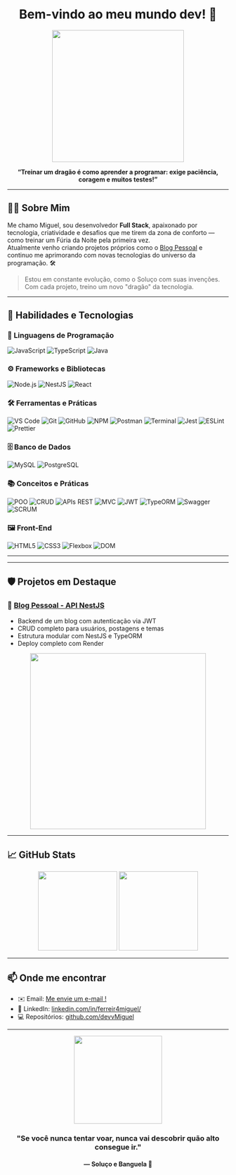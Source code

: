 <h1 align="center">Bem-vindo ao meu mundo dev! 🐉</h1>
<p align="center">
  <img src="https://i.gifer.com/ZhOJ.gif" width="300"/>
</p>

<p align="center">
  <strong>“Treinar um dragão é como aprender a programar: exige paciência, coragem e muitos testes!”</strong>
</p>

---

## 🧝‍♂️ Sobre Mim

Me chamo Miguel, sou desenvolvedor **Full Stack**, apaixonado por tecnologia, criatividade e desafios que me tirem da zona de conforto — como treinar um Fúria da Noite pela primeira vez.  
Atualmente venho criando projetos próprios como o [Blog Pessoal](https://blog-pessoal-mmxr.onrender.com) e continuo me aprimorando com novas tecnologias do universo da programação. 🛠️

> Estou em constante evolução, como o Soluço com suas invenções. Com cada projeto, treino um novo "dragão" da tecnologia.

---

## 🐲 Habilidades e Tecnologias


### 📜 Linguagens de Programação
![JavaScript](https://img.shields.io/badge/-JavaScript-F7DF1E?style=flat-square&logo=javascript&logoColor=black)
![TypeScript](https://img.shields.io/badge/-TypeScript-3178C6?style=flat-square&logo=typescript&logoColor=white)
![Java](https://img.shields.io/badge/-Java-007396?style=flat-square&logo=java&logoColor=white)

### ⚙️ Frameworks e Bibliotecas
![Node.js](https://img.shields.io/badge/-Node.js-339933?style=flat-square&logo=nodedotjs&logoColor=white)
![NestJS](https://img.shields.io/badge/-NestJS-E0234E?style=flat-square&logo=nestjs&logoColor=white)
![React](https://img.shields.io/badge/-React-61DAFB?style=flat-square&logo=react&logoColor=black)

### 🛠️ Ferramentas e Práticas
![VS Code](https://img.shields.io/badge/-VS%20Code-007ACC?style=flat-square&logo=visualstudiocode&logoColor=white)
![Git](https://img.shields.io/badge/-Git-F05032?style=flat-square&logo=git&logoColor=white)
![GitHub](https://img.shields.io/badge/-GitHub-181717?style=flat-square&logo=github&logoColor=white)
![NPM](https://img.shields.io/badge/-NPM-CB3837?style=flat-square&logo=npm&logoColor=white)
![Postman](https://img.shields.io/badge/-Postman-FF6C37?style=flat-square&logo=postman&logoColor=white)
![Terminal](https://img.shields.io/badge/-Terminal-000000?style=flat-square&logo=gnubash&logoColor=white)
![Jest](https://img.shields.io/badge/-Jest-C21325?style=flat-square&logo=jest&logoColor=white)
![ESLint](https://img.shields.io/badge/-ESLint-4B32C3?style=flat-square&logo=eslint&logoColor=white)
![Prettier](https://img.shields.io/badge/-Prettier-F7B93E?style=flat-square&logo=prettier&logoColor=black)

### 🗄️ Banco de Dados
![MySQL](https://img.shields.io/badge/-MySQL-4479A1?style=flat-square&logo=mysql&logoColor=white)
![PostgreSQL](https://img.shields.io/badge/-PostgreSQL-4169E1?style=flat-square&logo=postgresql&logoColor=white)

### 📚 Conceitos e Práticas
![POO](https://img.shields.io/badge/-POO-FF6F61?style=flat-square)
![CRUD](https://img.shields.io/badge/-CRUD-4CAF50?style=flat-square)
![APIs REST](https://img.shields.io/badge/-RESTful_API-00BCD4?style=flat-square)
![MVC](https://img.shields.io/badge/-MVC-FF9800?style=flat-square)
![JWT](https://img.shields.io/badge/-JWT-000000?style=flat-square&logo=jsonwebtokens)
![TypeORM](https://img.shields.io/badge/-TypeORM-5A29E4?style=flat-square)
![Swagger](https://img.shields.io/badge/-Swagger-85EA2D?style=flat-square&logo=swagger&logoColor=black)
![SCRUM](https://img.shields.io/badge/-SCRUM-6A1B9A?style=flat-square)

### 🖼️ Front-End
![HTML5](https://img.shields.io/badge/-HTML5-E34F26?style=flat-square&logo=html5&logoColor=white)
![CSS3](https://img.shields.io/badge/-CSS3-1572B6?style=flat-square&logo=css3&logoColor=white)
![Flexbox](https://img.shields.io/badge/-Flexbox-563D7C?style=flat-square)
![DOM](https://img.shields.io/badge/-DOM-FF9800?style=flat-square)

---

</div>

---

## 🛡️ Projetos em Destaque

### 🔗 [Blog Pessoal - API NestJS](https://blog-pessoal-mmxr.onrender.com)
- Backend de um blog com autenticação via JWT
- CRUD completo para usuários, postagens e temas
- Estrutura modular com NestJS e TypeORM
- Deploy completo com Render

<p align="center">
  <img src="https://i.gifer.com/TVjS.gif" width="400"/>
</p>

---

## 📈 GitHub Stats

<p align="center">
  <img height="180em" src="https://github-readme-stats.vercel.app/api?username=devvMiguel&show_icons=true&theme=tokyonight&count_private=true"/>
  <img height="180em" src="https://github-readme-stats.vercel.app/api/top-langs/?username=devvMiguel&layout=compact&theme=tokyonight"/>
</p>

---

## 📫 Onde me encontrar

- ✉️ Email: [Me envie um e-mail !](mailto:miguelgalvao_galvao@hotmail.com)
- 💼 LinkedIn: [linkedin.com/in/ferreir4miguel/](https://linkedin.com/in/ferreir4miguel/)
- 💻 Repositórios: [github.com/devvMiguel](https://github.com/devvMiguel)

---

<p align="center">
  <img src="https://i.gifer.com/41U9.gif" width="200"/>
</p>

<h3 align="center">"Se você nunca tentar voar, nunca vai descobrir quão alto consegue ir."</h3>
<h4 align="center">— Soluço e Banguela 🐉</h4>
